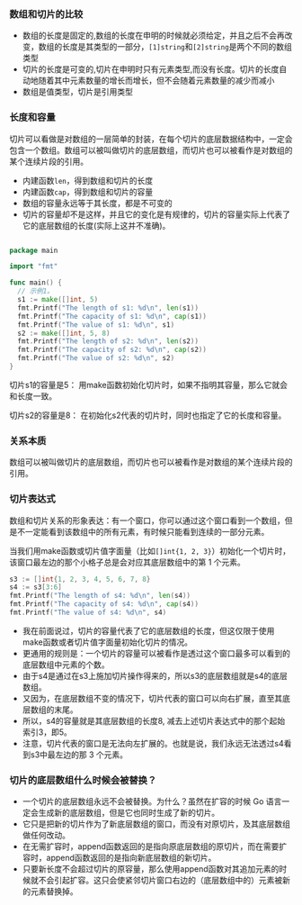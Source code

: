 ### 数组和切片的比较
- 数组的长度是固定的,数组的长度在申明的时候就必须给定，并且之后不会再改变，数组的长度是其类型的一部分，`[1]string`和`[2]string`是两个不同的数组类型
- 切片的长度是可变的,切片在申明时只有元素类型,而没有长度。切片的长度自动地随着其中元素数量的增长而增长，但不会随着元素数量的减少而减小
- 数组是值类型，切片是引用类型

### 长度和容量
切片可以看做是对数组的一层简单的封装，在每个切片的底层数据结构中，一定会包含一个数组。数组可以被叫做切片的底层数组，而切片也可以被看作是对数组的某个连续片段的引用。

- 内建函数`len`，得到数组和切片的长度
- 内建函数`cap`，得到数组和切片的容量
- 数组的容量永远等于其长度，都是不可变的
- 切片的容量却不是这样，并且它的变化是有规律的，切片的容量实际上代表了它的底层数组的长度(实际上这并不准确)。

```go

package main

import "fmt"

func main() {
  // 示例1。
  s1 := make([]int, 5)
  fmt.Printf("The length of s1: %d\n", len(s1))
  fmt.Printf("The capacity of s1: %d\n", cap(s1))
  fmt.Printf("The value of s1: %d\n", s1)
  s2 := make([]int, 5, 8)
  fmt.Printf("The length of s2: %d\n", len(s2))
  fmt.Printf("The capacity of s2: %d\n", cap(s2))
  fmt.Printf("The value of s2: %d\n", s2)
}
```
切片s1的容量是5：
用make函数初始化切片时，如果不指明其容量，那么它就会和长度一致。

切片s2的容量是8：
在初始化s2代表的切片时，同时也指定了它的长度和容量。

### 关系本质
数组可以被叫做切片的底层数组，而切片也可以被看作是对数组的某个连续片段的引用。

### 切片表达式
数组和切片关系的形象表达：有一个窗口，你可以通过这个窗口看到一个数组，但是不一定能看到该数组中的所有元素，有时候只能看到连续的一部分元素。

当我们用make函数或切片值字面量（比如`[]int{1, 2, 3}`）初始化一个切片时，该窗口最左边的那个小格子总是会对应其底层数组中的第 1 个元素。

```go
s3 := []int{1, 2, 3, 4, 5, 6, 7, 8}
s4 := s3[3:6]
fmt.Printf("The length of s4: %d\n", len(s4))
fmt.Printf("The capacity of s4: %d\n", cap(s4))
fmt.Printf("The value of s4: %d\n", s4)
```
- 我在前面说过，切片的容量代表了它的底层数组的长度，但这仅限于使用make函数或者切片值字面量初始化切片的情况。
- 更通用的规则是：一个切片的容量可以被看作是透过这个窗口最多可以看到的底层数组中元素的个数。
- 由于s4是通过在s3上施加切片操作得来的，所以s3的底层数组就是s4的底层数组。
- 又因为，在底层数组不变的情况下，切片代表的窗口可以向右扩展，直至其底层数组的末尾。
- 所以，s4的容量就是其底层数组的长度8, 减去上述切片表达式中的那个起始索引3，即5。
- 注意，切片代表的窗口是无法向左扩展的。也就是说，我们永远无法透过s4看到s3中最左边的那 3 个元素。

### 切片的底层数组什么时候会被替换？
- 一个切片的底层数组永远不会被替换。为什么？虽然在扩容的时候 Go 语言一定会生成新的底层数组，但是它也同时生成了新的切片。
- 它只是把新的切片作为了新底层数组的窗口，而没有对原切片，及其底层数组做任何改动。
- 在无需扩容时，append函数返回的是指向原底层数组的原切片，而在需要扩容时，append函数返回的是指向新底层数组的新切片。
- 只要新长度不会超过切片的原容量，那么使用append函数对其追加元素的时候就不会引起扩容。这只会使紧邻切片窗口右边的（底层数组中的）元素被新的元素替换掉。
